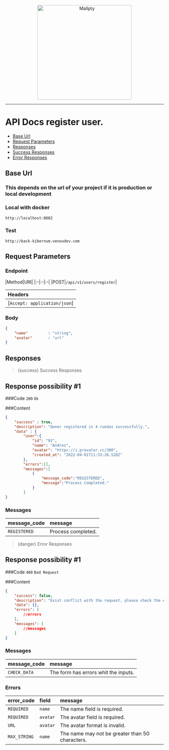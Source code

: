 <p align="center"><a href="https://colombia.kibernum.com/"><img src="	https://colombia.kibernum.com/wp-content/uploads/2019/10/logo-kibernum-nuevo-servicios-2.png" width="300" alt="Mallpty"></a>
</p>

*** 

# API Docs register user.

- [Base Url](#base_url)
- [Request Parameters](#request_parameters)
- [Responses](#response)
- [Success Responses](#success)
- [Error Responses](#error)

<a name="base_url"></a>
## Base Url
### This depends on the url of your project if it is production or local development

### Local with docker
```text
http://localhost:8082
```

### Test
```text
http://back-kibernum.venoudev.com
```

<a name="request_parameters"></a>
## Request Parameters

### Endpoint

|Method|URI|
|:-|:-|:-|
|POST|`/api/v1/users/register`|

|Headers|
|:-|
|[`Accept: application/json`]|

### Body 

```json
{
    "name"         : "string", 
    "avatar"       : "url"
}
```

<a name="response"></a>

## Responses

<a name="success"></a>

> {success} Success Responses

## Response possibility #1

<larecipe-progress type="success" :value="100"></larecipe-progress>


###Code `200` `Ok`

###Content

```json
{
    "success" : true,
    "description": "Owner registered in 4 ruedas successfully.",
    "data" : {
        "user":{
            "id": "92",
            "name": "Andres",
            "avatar": "https://i.pravatar.cc/300",
            "created_at": "2022-04-01T11:33:26.528Z"
        },
        "errors":[],
        "messages":[
            {
                "message_code":"REGISTERED", 
                "message":"Process Completed."
            }
        ]
}
```
### Messages

<larecipe-badge type="info" circle icon="fa fa-commenting-o"></larecipe-badge> 

|message_code|message|
|:-|:-|
|`REGISTERED`|Process completed.|


<a name="error"></a>

> {danger} Error Responses

## Response possibility #1

<larecipe-progress type="danger" :value="100"></larecipe-progress>


###Code `400` `Bad Request`

###Content

```json
{
    "success": false,
    "description": "Exist conflict with the request, please check the errors or messages.",
    "data": {},
    "errors": [
        //errors
    ],
    "messages": [
        //messages
    ]
}
``` 

### Messages

<larecipe-badge type="info" circle icon="fa fa-commenting-o"></larecipe-badge> 

|message_code|message|
|:-|:-|
|`CHECK_DATA`|The form has errors whit the inputs.|

### Errors

<larecipe-badge type="danger" circle icon="fa fa-exclamation-triangle"></larecipe-badge> 

|error_code|field|message|
|:-|:-|:-|
|`REQUIRED`|`name`|The name field is required.|
|`REQUIRED`|`avatar`|The avatar field is required.|
|`URL`|`avatar`|The avatar format is invalid.|
|`MAX_STRING`|`name`|The name may not be greater than 50 characters.|



